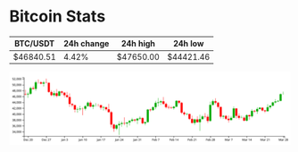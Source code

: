 # Bitcoin Stats

BTC/USDT|24h change|24h high|24h low|
|---|---|---|---|
|$46840.51|4.42%|$47650.00|$44421.46|

<img src="./chart.svg">
